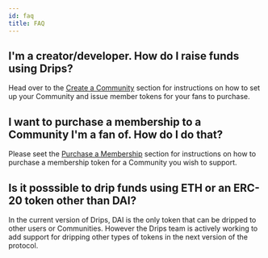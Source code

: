 ```yaml
---
id: faq
title: FAQ
---
```

## I'm a creator/developer. How do I raise funds using Drips?
Head over to the [Create a Community][cc] section for instructions on how to
set up your Community and issue member tokens for your fans to purchase.

## I want to purchase a membership to a Community I'm a fan of. How do I do that?
Please seet the [Purchase a Membership][pm] section for instructions on how to
purchase a membership token for a Community you wish to support.

## Is it posssible to drip funds using ETH or an ERC-20 token other than DAI?
In the current version of Drips, DAI is the only token that can be dripped to other
users or Communities. However the Drips team is actively working to add support for
dripping other types of tokens in the next version of the protocol. 



[cc]: using-drips/create-a-community.md
[pm]: using-drips/purchase-a-membership.md